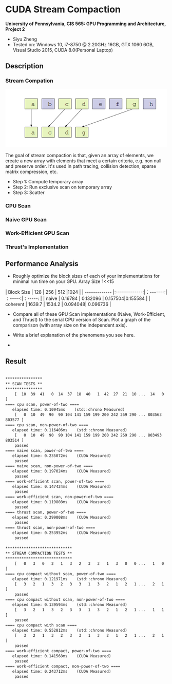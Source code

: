 CUDA Stream Compaction
======================

**University of Pennsylvania, CIS 565: GPU Programming and Architecture, Project 2**

* Siyu Zheng
* Tested on: Windows 10, i7-8750 @ 2.20GHz 16GB, GTX 1060 6GB, Visual Studio 2015, CUDA 8.0(Personal Laptop)

## Description

### Stream Compation
![](img/streamCompaction.png)

The goal of stream compaction is that, given an array of elements, we create a new array with elements that meet a certain criteria, e.g. non null and preserve order. It's used in path tracing, collision detection, sparse matrix compression, etc.

* Step 1:  Compute temporary array
* Step 2:  Run exclusive scan on temporary array
* Step 3:  Scatter

### CPU Scan

### Naive GPU Scan

### Work-Efficient GPU Scan

### Thrust's Implementation


## Performance Analysis

* Roughly optimize the block sizes of each of your implementations for minimal run time on your GPU.
Array Size 1<<15 


| Block Size    | 128           |  256     | 512     |1024    |
| ------------- |:-------------:|：-------:| ：-----:|：-----: |
| naive         | 0.16784       | 0.132096 | 0.157504|0.155584 |
| coherent      | 1639.7        |   1534.2 | 0.094048| 0.096736 |


* Compare all of these GPU Scan implementations (Naive, Work-Efficient, and Thrust) to the serial CPU version of Scan. Plot a graph of the comparison (with array size on the independent axis).

* Write a brief explanation of the phenomena you see here.

* 

## Result

```

****************
** SCAN TESTS **
****************
    [  10  39  41   0  14  37  18  40   1  42  27  21  10 ...  14   0 ]
==== cpu scan, power-of-two ====
   elapsed time: 0.10945ms    (std::chrono Measured)
    [   0  10  49  90  90 104 141 159 199 200 242 269 290 ... 803563 803577 ]
==== cpu scan, non-power-of-two ====
   elapsed time: 0.116406ms    (std::chrono Measured)
    [   0  10  49  90  90 104 141 159 199 200 242 269 290 ... 803493 803514 ]
    passed
==== naive scan, power-of-two ====
   elapsed time: 0.235072ms    (CUDA Measured)
    passed
==== naive scan, non-power-of-two ====
   elapsed time: 0.197024ms    (CUDA Measured)
    passed
==== work-efficient scan, power-of-two ====
   elapsed time: 0.147424ms    (CUDA Measured)
    passed
==== work-efficient scan, non-power-of-two ====
   elapsed time: 0.119808ms    (CUDA Measured)
    passed
==== thrust scan, power-of-two ====
   elapsed time: 0.299008ms    (CUDA Measured)
    passed
==== thrust scan, non-power-of-two ====
   elapsed time: 0.253952ms    (CUDA Measured)
    passed

*****************************
** STREAM COMPACTION TESTS **
*****************************
    [   0   3   0   2   1   3   2   3   3   1   3   0   0 ...   1   0 ]
==== cpu compact without scan, power-of-two ====
   elapsed time: 0.121971ms    (std::chrono Measured)
    [   3   2   1   3   2   3   3   1   3   2   1   2   1 ...   2   1 ]
    passed
==== cpu compact without scan, non-power-of-two ====
   elapsed time: 0.139594ms    (std::chrono Measured)
    [   3   2   1   3   2   3   3   1   3   2   1   2   1 ...   1   1 ]
    passed
==== cpu compact with scan ====
   elapsed time: 0.552812ms    (std::chrono Measured)
    [   3   2   1   3   2   3   3   1   3   2   1   2   1 ...   2   1 ]
    passed
==== work-efficient compact, power-of-two ====
   elapsed time: 0.141568ms    (CUDA Measured)
    passed
==== work-efficient compact, non-power-of-two ====
   elapsed time: 0.243712ms    (CUDA Measured)
    passed

```
